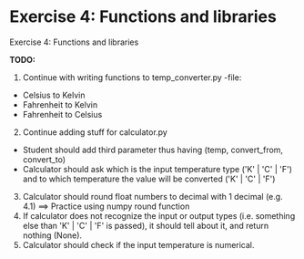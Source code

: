 # Exercise 4: Functions and libraries
Exercise 4: Functions and libraries

**TODO:**

1. Continue with writing functions to temp_converter.py -file:
  - Celsius to Kelvin
  - Fahrenheit to Kelvin
  - Fahrenheit to Celsius
2. Continue adding stuff for calculator.py
  - Student should add third parameter thus having (temp, convert_from, convert_to)
  - Calculator should ask which is the input temperature type ('K' | 'C' | 'F') and to which temperature the value will be converted ('K' | 'C' | 'F')
3. Calculator should round float numbers to decimal with 1 decimal (e.g. 4.1) ==> Practice using numpy round function
4. If calculator does not recognize the input or output types (i.e. something else than 'K' | 'C' | 'F' is passed), it should tell about it, and return nothing (None). 
5. Calculator should check if the input temperature is numerical. 



